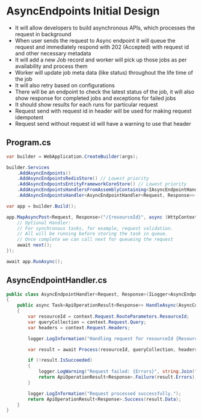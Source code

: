 # AsyncEndpoints Initial Design

- It will allow developers to build asynchronous APIs, which processes the request in background
- When user sends the request to Async endpoint it will queue the request and immediately respond with 202 (Accepted) with request id and other necessary metadata
- It will add a new Job record and worker will pick up those jobs as per availability and process them
- Worker will update job meta data (like status) throughout the life time of the job
- It will also retry based on configurations
- There will be an endpoint to check the latest status of the job, it will also show response for completed jobs and exceptions for failed jobs
- It should show results for each runs for particular request
- Request send with request id in header will be used for making request idempotent
- Request send without request id will have a warning to use that header

## Program.cs

```cs
var builder = WebApplication.CreateBuilder(args);

builder.Services
    .AddAsyncEndpoints()
    .AddAsyncEndpointsRedisStore() // Lowest priority
    .AddAsyncEndpointsEntityFrameworkCoreStore() // Lowest priority
    .AddAsyncEndpointsHandlersFromAssemblyContaining<IAsyncEndpointHandler<,>>() // Does not work with AOT compilation
    .AddAsyncEndpointsHandler<AsyncEndpointHandler<Request, Response>>(); // Alternative way to register handler

var app = builder.Build();

app.MapAsyncPost<Request, Response>("/{resourceId}", async (HttpContext context, Delegate next) => {
    // Optional Handler:
    // For synchronous tasks, for example, request validation.
    // All will be running before storing the task in queue.
    // Once complete we can call next for queueing the request
    await next();
});

await app.RunAsync();
```

## AsyncEndpointHandler.cs

```cs
public class AsyncEndpointHandler<Request, Response>(ILogger<AsyncEndpointHandler<Request, Response>> logger) : IAsyncEndpointHandler<Request, Response>
{
    public async Task<ApiOperationResult<Response>> HandleAsync(AsyncContext<Request> context)
    {
        var resourceId = context.Request.RouteParameters.ResourceId;
        var queryCollection = context.Request.Query;
        var headers = context.Request.Headers;

        logger.LogInformation("Handling request for resourceId {ResourceId}", resourceId);

        var result = await Process(resourceId, queryCollection, headers);

        if (!result.IsSucceeded)
        {
            logger.LogWarning("Request failed: {Errors}", string.Join(", ", result.Errors));
            return ApiOperationResult<Response>.Failure(result.Errors);
        }

        logger.LogInformation("Request processed successfully.");
        return ApiOperationResult<Response>.Success(result.Data);
    }
}
```
